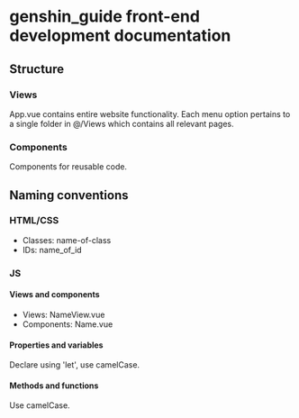 # genshin_guide front-end development documentation

## Structure

### Views

App.vue contains entire website functionality.
Each menu option pertains to a single folder in @/Views which contains all relevant pages.

### Components

Components for reusable code.

## Naming conventions

### HTML/CSS

- Classes: name-of-class
- IDs: name_of_id

### JS

#### Views and components

- Views: NameView.vue
- Components: Name.vue

#### Properties and variables

Declare using 'let', use camelCase.

#### Methods and functions

Use camelCase.
